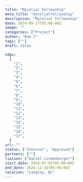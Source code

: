 ```yaml
---
title: "Mycelial Fellowship"
meta_title: "mycelialfellowship"
description: "Mycelial fellowship"
date: 2024-09-17T05:00:00Z
image: ""
categories: ["Project"]
author: "Rae J"
tags: [""]
draft: false

sdgs:
  [
    "1",
    "2",
    "3",
    "4",
    "5",
    "6",
    "7",
    "8",
    "9",
    "10",
    "11",
    "12",
    "13",
    "14",
    "15",
    "16",
    "17",
  ]
url: ""
status: ["Internal", "Approved"]
partners: [""]
liaison: ["Daniel Lindenberger"]
start_date: 2024-07-01T05:00:00Z
end_date: 2024-12-31T05:00:00Z
location: "Langley, BC"
---
```

